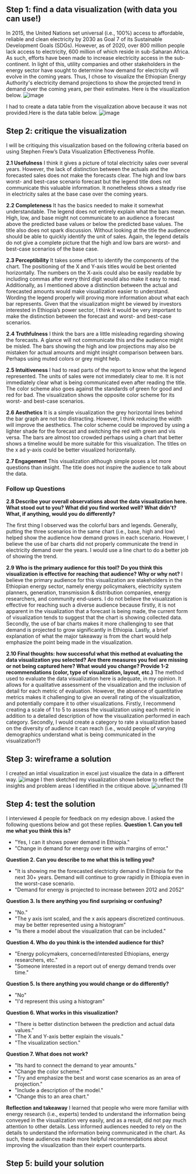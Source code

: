 ## Step 1: find a data visualization (with data you can use!)
In 2015, the United Nations set universal (i.e., 100%) access to affordable, reliable and clean electricity by 2030 as Goal 7 of its Sustainable Development Goals (SDGs). However, as of 2020, over 800 million people lack access to electricity, 600 million of which reside in sub-Saharan Africa. As such, efforts have been made to increase electricity access in the sub-continent. In light of this, utility companies and other stakeholders in the energy sector have sought to determine how demand for electricity will evolve in the coming years. Thus, I chose to visualize the Ethiopian Energy Authority's electricity demand projections to show the projected trend in demand over the coming years, per their estimates.
Here is the visualization below.
![image](https://user-images.githubusercontent.com/98299182/152928983-3a62b02d-90fc-4599-8bc8-d187aca79a0b.png)

I had to create a data table from the visualization above because it was not provided.Here is the data table below.
![image](https://user-images.githubusercontent.com/98299182/152928857-a35db977-1fb3-4c7f-bdf6-0424f44b2149.png)




## Step 2: critique the visualization
I will be critiquing this visualization based on the following criteria based on using Stephen Frew’s Data Visualization Effectiveness Profile.

**2.1	Usefulness** 
I think it gives a picture of total electricity sales over several years. However, the lack of distinction between the actuals and the forecasted sales does not make the forecasts clear. The high and low bars worst- and best-case scenario forecast but the legend title does not communicate this valuable information. It nonetheless shows a steady rise in electricity sales at the base case over the coming years. 

**2.2	Completeness** 
It has the basics needed to make it somewhat understandable. The legend does not entirely explain what the bars mean. High, low, and base might not communicate to an audience a forecast above the predicted base values or below the predicted base values. The title also does not spark discussion. Without looking at the title the audience should be able to quickly identify the unit of sales. Again, the legend details do not give a complete picture that the high and low bars are worst- and best-case scenarios of the base case.

**2.3	Perceptibility**
It takes some effort to identify the components of the chart. The positioning of the X and Y-axis titles would be best oriented horizontally. The numbers on the X-axis could also be easily readable by including commas after every third digit would also make it easy to read. Additionally, as I mentioned above a distinction between the actual and forecasted amounts would make visualization easier to understand. Wording the legend properly will proving more information about what each bar represents. Given that the visualization might be viewed by investors interested in Ethiopia’s power sector, I think it would be very important to make the distinction between the forecast and worst- and best-case scenarios.

**2.4 Truthfulness** 
I think the bars are a little misleading regarding showing the forecasts. A glance will not communicate this and the audience might be misled. The bars showing the high and low projections may also be mistaken for actual amounts and might insight comparison between bars. Perhaps using muted colors or grey might help.

**2.5	Intuitiveness** 
I had to read parts of the report to know what the legend represented. The units of sales were not immediately clear to me. It is not immediately clear what is being communicated even after reading the title. The color scheme also goes against the standards of green for good and red for bad. The visualization shows the opposite color scheme for its worst- and best-case scenarios.

**2.6	Aesthetics**
It is a simple visualization the grey horizontal lines behind the bar graph are not too distracting. However, I think reducing the width will improve the aesthetics. The color scheme could be improved by using a lighter shade for the forecast and switching the red with green and vis versa. The bars are almost too crowded perhaps using a chart that better shows a timeline would be more suitable for this visualization. The titles on the x ad y-axis could be better visualized horizontally. 

**2.7	Engagement**
This visualization although simple poses a lot more questions than insight. The title does not inspire the audience to talk about the data.

### **Follow up Questions**

**2.8 Describe your overall observations about the data visualization here. What stood out to you? What did you find worked well? What didn't? What, if anything, would you do differently?**

The first thing I observed was the colorful bars and legends. Generally, putting the three scenarios in the same chart (i.e., base, high and low) helped show the audience how demand grows in each scenario. However, I believe the use of bar charts did not properly communicate the trend in electricity demand over the years. I would use a line chart to do a better job of showing the trend.

**2.9	Who is the primary audience for this tool? Do you think this visualization is effective for reaching that audience? Why or why not?**
I believe the primary audience for this visualization are stakeholders in the Ethiopian energy sector, namely energy policymakers, electricity system planners, generation, transmission & distribution companies, energy researchers, and community end-users. I do not believe the visualization is effective for reaching such a diverse audience because firstly, it is not apparent in the visualization that a forecast is being made, the current form of visualization tends to suggest that the chart is showing collected data. Secondly, the use of bar charts makes it more challenging to see that demand is projected to grow significantly in Ethiopia. Lastly, a brief explanation of what the major takeaway is from the chart would help emphasize the point being made in the visualization.

**2.10	Final thoughts: how successful what this method at evaluating the data visualization you selected? Are there measures you feel are missing or not being captured here? What would you change? Provide 1-2 recommendations (color, type of visualization, layout, etc.)**
The method used to evaluate the data visualization here is adequate, in my opinion. It allows for a qualitative assessment of the visualization and the inclusion of detail for each metric of evaluation. However, the absence of quantitative metrics makes it challenging to give an overall rating of the visualization, and potentially compare it to other visualizations. Firstly, I recommend creating a scale of 1 to 5 to assess the visualization using each metric in addition to a detailed description of how the visualization performed in each category. Secondly, I would create a category to rate a visualization based on the diversity of audience it can reach (i.e., would people of varying demographics understand what is being communicated in the visualization?)


## Step 3: wireframe a solution
I created an intial visualization in excel just visualize the data in a different way.
![image](https://user-images.githubusercontent.com/98299182/152929602-29b8ee77-e7a2-4ea3-8870-86a17b2da378.png)
I then sketched my visualization shown below to reflect the insights and problem areas I identified in the critique above.
![unnamed (1)](https://user-images.githubusercontent.com/98299182/152944578-4c0b465e-1ee9-452a-9a7a-692c313821df.jpg)


## Step 4: test the solution
I interviewed 4 people for feedback on my edesign above. I asked the following questions below and got these replies.
**Question 1. Can you tell me what you think this is?**
   - "Yes, I can it shows power demand in Ethiopia."
   - "Change in demand for energy over time with margins of error."
    
**Question 2. Can you describe to me what this is telling you?**
  - "It is showing me the forecasted electricity demand in Ethiopia for the next 30+ years. Demand will continue to grow rapidly in Ethiopia even in the worst-case scenario.
  - "Demand for energy is projected to increase between 2012 and 2052"

**Question 3.	Is there anything you find surprising or confusing?**
  - "No."
  - "The y axis isnt scaled, and the x axis appears discretized continuous. may be better represented using a histogram"
  - "Is there a model about the visualization that can be included."

**Question 4. Who do you think is the intended audience for this?**
  - "Energy policymakers, concerned/interested Ethiopians, energy researchers, etc."
  - "Someone interested in a report out of energy demand trends over time."

**Question 5. Is there anything you would change or do differently?**
  - "No"
  - "I'd represent this using a histogram"

**Question 6. What works in this visualization?**
  - "There is better distinction between the prediction and actual data values."
  - "The X and Y-axis better explain the visuals."
  - "The visualization section."

**Question 7. What does not work?**
  - "Its hard to connect the demand to year amounts."
  - "Change the color scheme."
  - "Try and emphasize the best and worst case scenarios as an area of projection."
  - "Include a description of the model."
  - "Change this to an area chart."
 
 **Reflection and takeaway**
I learned that people who were more familiar with energy research (i.e., experts) tended to understand the information being conveyed in the visualization very easily, and as a result, did not pay much attention to other details. Less informed audiences needed to rely on the details to understand the information being communicated in the chart. As such, these audiences made more helpful recommendations about improving the visualization than their expert counterparts.
## Step 5: build your solution
<div class="flourish-embed flourish-chart" data-src="visualisation/8639614"><script src="https://public.flourish.studio/resources/embed.js"></script></div>
